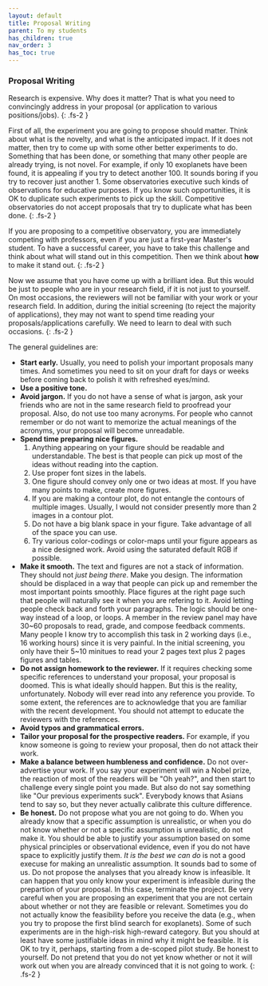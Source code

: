 ```yaml
---
layout: default
title: Proposal Writing
parent: To my students
has_children: true
nav_order: 3
has_toc: true
---
```



### Proposal Writing

Research is expensive. Why does it matter? That is what you need to convincingly address in your proposal (or application to various positions/jobs).
{: .fs-2 }

First of all, the experiment you are going to propose should matter. Think about what is the novelty, and what is the anticipated impact. If it does not matter, then try to come up with some other better experiments to do. Something that has been done, or something that many other people are already trying, is not novel. For example, if only 10 exoplanets have been found, it is appealing if you try to detect another 100. It sounds boring if you try to recover just another 1. Some observatories executive such kinds of observations for educative purposes. If you know such opportunities, it is OK to duplicate such experiments to pick up the skill. Competitive observatories do not accept proposals that try to duplicate what has been done.
{: .fs-2 }

If you are proposing to a competitive observatory, you are immediately competing with professors, even if you are just a first-year Master's student. To  have a successful career, you have to take this challenge and think about what will stand out in this competition. Then we think about **how** to make it stand out.
{: .fs-2 }

Now we assume that you have come up with a brilliant idea. But this would be just to people who are in your research field, if it is not just to yourself. On most occasions, the reviewers will not be familiar with your work or your research field. In addition, during the initial screening (to reject the majority of applications), they may not want to spend time reading your proposals/applications carefully. We need to learn to deal with such occasions.
{: .fs-2 }

The general guidelines are:
- **Start early.** Usually, you need to polish your important proposals many times. And sometimes you need to sit on your draft for days or weeks before coming back to polish it with refreshed eyes/mind.
- **Use a positive tone.**
- **Avoid jargon.**
    If you do not have a sense of what is jargon, ask your friends who are not in the same research field to proofread your proposal. Also, do not use too many acronyms. For people who cannot remember or do not want to memorize the actual meanings of the acronyms, your proposal will become unreadable. 
- **Spend time preparing nice figures.**
    1. Anything appearing on your figure should be readable and understandable. The best is that people can pick up most of the ideas without reading into the caption.
    2. Use proper font sizes in the labels. 
    3. One figure should convey only one or two ideas at most. If you have many points to make, create more figures.
    4. If you are making a contour plot, do not entangle the contours of multiple images. Usually, I would not consider presently more than 2 images in a contour plot.
    5. Do not have a big blank space in your figure. Take advantage of all of the space you can use.
    6. Try various color-codings or color-maps until your figure appears as a nice designed work. Avoid using the saturated default RGB if possible.
- **Make it smooth.** The text and figures are not a stack of information. They should not *just being there*. Make you design. The information should be displaced in a way that people can pick up and remember the most important points smoothly. Place figures at the right page such that people will naturally see it when you are refering to it. Avoid letting people check back and forth your paragraphs. The logic should be one-way instead of a loop, or loops. A member in the review panel may have 30~60 proposals to read, grade, and compose feedback comments. Many people I know try to accomplish this task in 2 working days (i.e., 16 working hours) since it is very painful. In the initial screening, you only have their 5~10 minitues to read your 2 pages text plus 2 pages figures and tables.
- **Do not assign homework to the reviewer.** If it requires checking some specific references to understand your proposal, your proposal is doomed. This is what ideally should happen. But this is the reality, unfortunately. Nobody will ever read into any reference you provide. To some extent, the references are to acknowledge that you are familiar with the recent development. You should not attempt to educate the reviewers with the references.
- **Avoid typos and grammatical errors.**
- **Tailor your proposal for the prospective readers.** For example, if you know someone is going to review your proposal, then do not attack their work.
- **Make a balance between humbleness and confidence.** Do not over-advertise your work. If you say your experiment will win a Nobel prize, the reaction of most of the readers will be "Oh yeah?", and then start to challenge every single point you made. But also do not say something like "Our previous experiments suck". Everybody knows that Asians tend to say so, but they never actually calibrate this culture difference.
- **Be honest.** Do not propose what you are not going to do. When you already know that a specific assumption is unrealistic, or when you do not know whether or not a specific assumption is unrealistic, do not make it. You should be able to justify your assumption based on some physical principles or observational evidence, even if you do not have space to explicitly justify them. *It is the best we can do* is not a good execuse for making an unrealistic assumption. It sounds bad to some of us. Do not propose the analyses that you already know is infeasible. It can happen that you only know your experiment is infeasible during the prepartion of your proposal. In this case, terminate the project. Be very careful when you are proposing an experiment that you are not certain about whether or not they are feasible or relevant. Sometimes you do not actually know the feasibility before you receive the data (e.g., when you try to propose the first blind search for exoplanets). Some of such experiments are in the high-risk high-reward category. But you should at least have some justifiable ideas in mind why it might be feasible. It is OK to try it, perhaps, starting from a de-scoped pilot study. Be honest to yourself. Do not pretend that you do not yet know whether or not it will work out when you are already convinced that it is not going to work.
{: .fs-2 }
